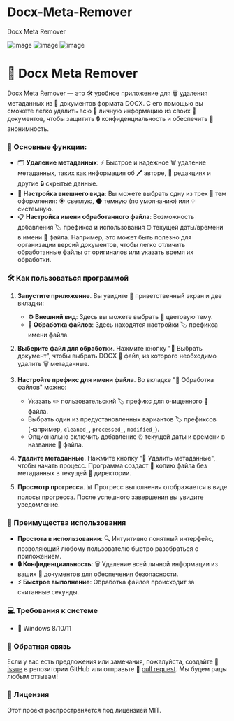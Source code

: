 # Docx-Meta-Remover

Docx Meta Remover

![image](https://github.com/user-attachments/assets/46cac560-070e-4d82-9adc-960086c52748)
![image](https://github.com/user-attachments/assets/fc41a28d-cadf-4565-8e01-0bbd7caa389d)
![image](https://github.com/user-attachments/assets/f0d41ac3-7c9d-4793-963b-331c92f3c094)


# 📄 Docx Meta Remover

Docx Meta Remover — это 🛠️ удобное приложение для 🗑️ удаления метаданных из 📄 документов формата DOCX.
С его помощью вы сможете легко удалить всю 🧍 личную информацию из своих 📄 документов, чтобы защитить 🔒 конфиденциальность и обеспечить 👤 анонимность.

### 🚀 Основные функции:

- 🗂 **Удаление метаданных**: ⚡ Быстрое и надежное 🗑️ удаление метаданных, таких как информация об 🖊️ авторе, 📝 редакциях и другие 🔒 скрытые данные.
- 🎨 **Настройка внешнего вида**: Вы можете выбрать одну из трех 🎨 тем оформления: ☀️ светлую, 🌑 темную (по умолчанию) или 💡 системную.
- 📋 **Настройка имени обработанного файла**: Возможность добавления 🏷️ префикса и использования ⏰ текущей даты/времени в имени 📄 файла. Например, это может быть полезно для организации версий документов, чтобы легко отличить обработанные файлы от оригиналов или указать время их обработки.

### 🛠️ Как пользоваться программой

1. **Запустите приложение**. Вы увидите 👋 приветственный экран и две вкладки:
   - **⚙️ Внешний вид**: Здесь вы можете выбрать 🎨 цветовую тему.
   - **📁 Обработка файлов**: Здесь находятся настройки 🏷️ префикса имени файла.

2. **Выберите файл для обработки**. Нажмите кнопку "📂 Выбрать документ", чтобы выбрать DOCX 📄 файл, из которого необходимо удалить 🗑️ метаданные.

3. **Настройте префикс для имени файла**. Во вкладке "📁 Обработка файлов" можно:
   - Указать ✏️ пользовательский 🏷️ префикс для очищенного 📄 файла.
   - Выбрать один из предустановленных вариантов 🏷️ префиксов (например, `cleaned_`, `processed_`, `modified_`).
   - Опционально включить добавление ⏰ текущей даты и времени в название 📄 файла.

4. **Удалите метаданные**. Нажмите кнопку "🔄 Удалить метаданные", чтобы начать процесс. Программа создаст 📑 копию файла без метаданных в текущей 📂 директории.

5. **Просмотр прогресса**. 📊 Прогресс выполнения отображается в виде полосы прогресса. После успешного завершения вы увидите уведомление.

### 🌟 Преимущества использования

- **Простота в использовании**: 🔍 Интуитивно понятный интерфейс, позволяющий любому пользователю быстро разобраться с приложением.
- **🔒 Конфиденциальность**: 🗑️ Удаление всей личной информации из ваших 📄 документов для обеспечения безопасности.
- **⚡ Быстрое выполнение**: Обработка файлов происходит за считанные секунды.

### 💻 Требования к системе
- 🐍 Windows 8/10/11


### 💬 Обратная связь
Если у вас есть предложения или замечания, пожалуйста, создайте 📝 [issue](https://github.com/ваш-аккаунт/docx-meta-remover/issues) в репозитории GitHub или отправьте 🔄 [pull request](https://github.com/ваш-аккаунт/docx-meta-remover/pulls). Мы будем рады любым отзывам!

### 📜 Лицензия
Этот проект распространяется под лицензией MIT.






